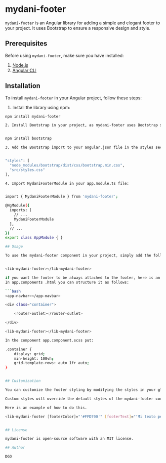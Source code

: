 # mydani-footer

`mydani-footer` is an Angular library for adding a simple and elegant footer to your project. It uses Bootstrap to ensure a responsive design and style.

## Prerequisites

Before using `mydani-footer`, make sure you have installed:

1. [Node.js](https://nodejs.org/)
2. [Angular CLI](https://cli.angular.io/)

## Installation

To install `mydani-footer` in your Angular project, follow these steps:

1. Install the library using npm:

```bash
npm install mydani-footer

2. Install Bootstrap in your project, as mydani-footer uses Bootstrap styles:


npm install bootstrap

3. Add the Bootstrap import to your angular.json file in the styles section:


"styles": [
  "node_modules/bootstrap/dist/css/bootstrap.min.css",
  "src/styles.css"
],

4. Import MydaniFooterModule in your app.module.ts file:


import { MydaniFooterModule } from 'mydani-footer';

@NgModule({
  imports: [
    // ...
    MydaniFooterModule
  ],
  // ...
})
export class AppModule { }

## Usage

To use the mydani-footer component in your project, simply add the following tag to your HTML file where you want the footer to appear:


<lib-mydani-footer></lib-mydani-footer>

if you want the footer to be always attached to the footer, here is an example that you can use
In app.components .html you can structure it as follows:

```bash
<app-navbar></app-navbar>

<div class="container">

    <router-outlet></router-outlet>

</div>

<lib-mydani-footer></lib-mydani-footer>

In the component app.component.scss put:

.container {
    display: grid;
    min-height: 100vh;
    grid-template-rows: auto 1fr auto;
}


## Customization

You can customize the footer styling by modifying the styles in your global CSS file or in the styles file specific to your component. 

Custom styles will override the default styles of the mydani-footer component.

Here is an example of how to do this.

<lib-mydani-footer [footerColor]="'#FFD700'" [footerText]="'Mi texto personalizado'"></lib-mydani-footer>


## License

mydani-footer is open-source software with an MIT license.

## Author

DGO